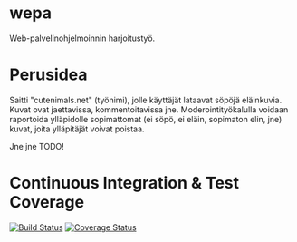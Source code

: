 wepa
====

Web-palvelinohjelmoinnin harjoitustyö.

Perusidea
=========

Saitti "cutenimals.net" (työnimi), jolle käyttäjät lataavat söpöjä eläinkuvia. Kuvat ovat jaettavissa, kommentoitavissa jne. Moderointityökalulla voidaan raportoida ylläpidolle sopimattomat (ei söpö, ei eläin, sopimaton elin, jne) kuvat, joita ylläpitäjät voivat poistaa.

Jne jne TODO!

Continuous Integration & Test Coverage
======================================
[![Build Status](https://travis-ci.org/jakaarl/wepa.svg?branch=master)](https://travis-ci.org/jakaarl/wepa)
[![Coverage Status](https://img.shields.io/coveralls/jakaarl/wepa.svg)](https://coveralls.io/r/jakaarl/wepa)

